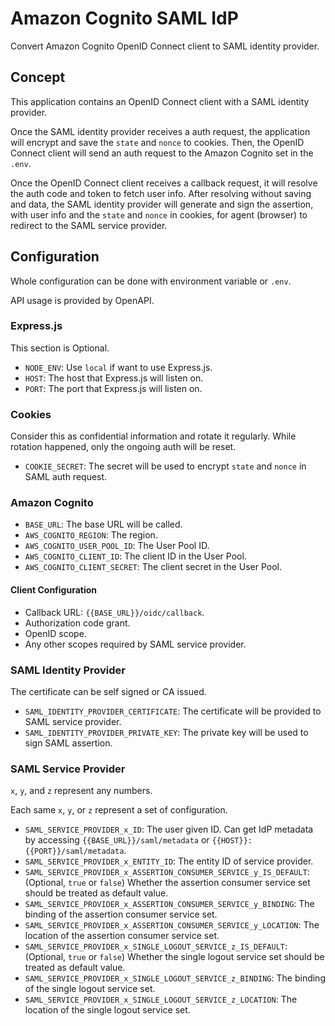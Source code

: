 # Amazon Cognito SAML IdP

Convert Amazon Cognito OpenID Connect client to SAML identity provider.

## Concept

This application contains an OpenID Connect client with a SAML identity provider.

Once the SAML identity provider receives a auth request, the application will encrypt and save the `state` and `nonce` to cookies.
Then, the OpenID Connect client will send an auth request to the Amazon Cognito set in the `.env`.

Once the OpenID Connect client receives a callback request, it will resolve the auth code and token to fetch user info.
After resolving without saving and data, the SAML identity provider will generate and sign the assertion, with user info and the `state` and `nonce` in cookies, for agent (browser) to redirect to the SAML service provider.

## Configuration

Whole configuration can be done with environment variable or `.env`.

API usage is provided by OpenAPI.

### Express.js

This section is Optional.

- `NODE_ENV`: Use `local` if want to use Express.js.
- `HOST`: The host that Express.js will listen on.
- `PORT`: The port that Express.js will listen on.

### Cookies

Consider this as confidential information and rotate it regularly.
While rotation happened, only the ongoing auth will be reset.

- `COOKIE_SECRET`: The secret will be used to encrypt `state` and `nonce` in SAML auth request.

### Amazon Cognito

- `BASE_URL`: The base URL will be called.
- `AWS_COGNITO_REGION`: The region.
- `AWS_COGNITO_USER_POOL_ID`: The User Pool ID.
- `AWS_COGNITO_CLIENT_ID`: The client ID in the User Pool.
- `AWS_COGNITO_CLIENT_SECRET`: The client secret in the User Pool.

#### Client Configuration

- Callback URL: `{{BASE_URL}}/oidc/callback`.
- Authorization code grant.
- OpenID scope.
- Any other scopes required by SAML service provider.

### SAML Identity Provider

The certificate can be self signed or CA issued.

- `SAML_IDENTITY_PROVIDER_CERTIFICATE`: The certificate will be provided to SAML service provider.
- `SAML_IDENTITY_PROVIDER_PRIVATE_KEY`: The private key will be used to sign SAML assertion.

### SAML Service Provider

`x`, `y`, and `z` represent any numbers.

Each same `x`, `y`, or `z` represent a set of configuration.

- `SAML_SERVICE_PROVIDER_x_ID`: The user given ID. Can get IdP metadata by accessing `{{BASE_URL}}/saml/metadata` or `{{HOST}}:{{PORT}}/saml/metadata`.
- `SAML_SERVICE_PROVIDER_x_ENTITY_ID`: The entity ID of service provider.
- `SAML_SERVICE_PROVIDER_x_ASSERTION_CONSUMER_SERVICE_y_IS_DEFAULT`: (Optional, `true` or `false`) Whether the assertion consumer service set should be treated as default value.
- `SAML_SERVICE_PROVIDER_x_ASSERTION_CONSUMER_SERVICE_y_BINDING`: The binding of the assertion consumer service set.
- `SAML_SERVICE_PROVIDER_x_ASSERTION_CONSUMER_SERVICE_y_LOCATION`: The location of the assertion consumer service set.
- `SAML_SERVICE_PROVIDER_x_SINGLE_LOGOUT_SERVICE_z_IS_DEFAULT`: (Optional, `true` or `false`) Whether the single logout service set should be treated as default value.
- `SAML_SERVICE_PROVIDER_x_SINGLE_LOGOUT_SERVICE_z_BINDING`: The binding of the single logout service set.
- `SAML_SERVICE_PROVIDER_x_SINGLE_LOGOUT_SERVICE_z_LOCATION`: The location of the single logout service set.
